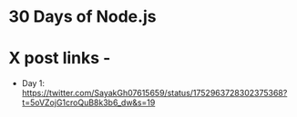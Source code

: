 # 30 Days of Node.js

# X post links -

- Day 1: https://twitter.com/SayakGh07615659/status/1752963728302375368?t=5oVZojG1croQuB8k3b6_dw&s=19

